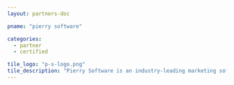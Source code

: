```yaml
---
layout: partners-doc

pname: "pierry software"

categories: 
  - partner
  - certified

tile_logo: "p-s-logo.png"
tile_description: "Pierry Software is an industry-leading marketing software integration and solutions company. Pierry works with companies like Ticketmaster, Salesforce Marketing Cloud and Movable Ink to help its clients design, develop and execute marketing software solutions that dramatically improve efficiency and impact, and increase ROI. For more information visit www.pierrysoftware.com."
---
```

